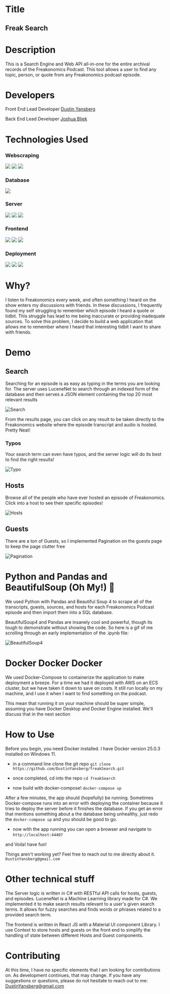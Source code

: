 # Title

## Freak Search

# Description

This is a Search Engine and Web API all-in-one for the entire archival records of the Freakonomics Podcast. This tool allows a user to find any topic, person, or quote from any Freakonomics podcast episode.

# Developers
Front End Lead Developer [Dustin Yansberg](https://github.com/DustinYansberg)

Back End Lead Developer [Joshua Bliek](https://github.com/slayinmantis213) 


# Technologies Used

### Webscraping
<img src="https://img.shields.io/badge/python-gray?style=for-the-badge&logo=python&logoColor=white&labelColor=%233776AB&color=gray"/> <img src="https://img.shields.io/badge/beautiful_soup_4-gray?style=for-the-badge&logo=python&logoColor=white&labelColor=%233776AB&color=gray"/> <img src="https://img.shields.io/badge/pandas-gray?style=for-the-badge&logo=pandas&logoColor=white&labelColor=%23150458&color=gray"/>
### Database
<img src="https://img.shields.io/badge/mysql-gray?style=for-the-badge&logo=mysql&logoColor=white&labelColor=%234479A1&color=gray"/> 

### Server
<img src="https://img.shields.io/badge/C%23-gray?style=for-the-badge&logo=csharp&logoColor=white&labelColor=%23A8B9CC&color=gray"/> <img src="https://img.shields.io/badge/.NET-gray?style=for-the-badge&logo=dotnet&logoColor=white&labelColor=%23512BD4&color=gray"/> <img src="https://img.shields.io/badge/Apache_LuceneNet-gray?style=for-the-badge&logo=apache&logoColor=white&labelColor=%23D22128&color=gray"/> 

### Frontend
<img src="https://img.shields.io/badge/javascript-gray?style=for-the-badge&logo=javascript"/> <img src="https://img.shields.io/badge/react-gray?style=for-the-badge&logo=react&logoColor=white&labelColor=%2361DAFB&color=gray"/> <img src="https://img.shields.io/badge/Material%20UI-gray?style=for-the-badge&logo=mui&logoColor=white&labelColor=%23007FFF&color=gray"/> 

### Deployment
<img src="https://img.shields.io/badge/docker-gray?style=for-the-badge&logo=docker&logoColor=white&labelColor=%232496ED&color=gray"/> <img src="https://img.shields.io/badge/aws-gray?style=for-the-badge&logo=amazonaws&logoColor=white&labelColor=%23232F3E&color=gray"/> <img src="https://img.shields.io/badge/ecs-gray?style=for-the-badge&logo=amazonecs&logoColor=white&labelColor=%23FF9900&color=gray"/> 

# Why?

I listen to Freakonomics every week, and often something I heard on the show enters my discussions with friends. In these discussions, I frequently found my self struggling to remember which episode I heard a quote or tidbit. This struggle has lead to me being inaccurate or providing inadequate sources. To solve this problem, I decide to build a web application that allows me to remember where I heard that interesting tidbit I want to share with friends.

# Demo

## Search

Searching for an episode is as easy as typing in the terms you are looking for. The server uses LuceneNet to search through an indexed form of the database and then serves a JSON element containing the top 20 most relevant results

![Search](https://github.com/DustinYansberg/freakSearch/assets/88344280/c7b4d17f-3d75-4570-888d-346441987d08)

From the results page, you can click on any result to be taken directly to the Freakonomics website where the episode transcript and audio is hosted. Pretty Neat!

### Typos
Your search term can even have typos, and the server logic will do its best to find the right results!

![Typo](https://github.com/DustinYansberg/freakSearch/assets/88344280/c83329dd-e566-4763-915d-6fa7b2f3a250)



## Hosts

Browse all of the people who have ever hosted an episode of Freakonomics. Click into a host to see their specific episodes!

![Hosts](https://github.com/DustinYansberg/freakSearch/assets/88344280/dbdb788c-d1f4-4799-9693-3c321bf69ef9)

## Guests

There are a ton of Guests, so I implemented Pagination on the guests page to keep the page clutter free

![Pagination](https://github.com/DustinYansberg/freakSearch/assets/88344280/cac93c2d-4867-4ad8-91be-eafb91184906)

# Python and Pandas and BeautifulSoup (Oh My!) 🎵

We used Python with Pandas and Beautiful Soup 4 to scrape all of the transcripts, guests, sources, and hosts for each Freakonomics Podcast episode and then import them into a SQL database.

BeautifulSoup4 and Pandas are insanely cool and powerful, though its tough to demonstrate without showing the code. So here is a gif of me scrolling through an early implementation of the .ipynb file:

![BeautifulSoup4](https://github.com/DustinYansberg/freakSearch/assets/88344280/f8f02dde-476c-4eb0-bb82-def6acb42011)

# Docker Docker Docker

We used Docker-Compose to containerize the application to make deployment a breeze. For a time we had it deployed with AWS on an ECS cluster, but we have taken it down to save on costs. It still run locally on my machine, and I use it when I want to find something on the podcast.

This mean that running it on your machine should be super simple, assuming you have Docker Desktop and Docker Engine installed. We'll discuss that in the next section


# How to Use

Before you begin, you need Docker installed. I have Docker version 25.0.3 installed on Windows 11.

- in a command line clone the git repo
`git clone https://github.com/DustinYansberg/freakSearch.git`

- once completed, cd into the repo
`cd freakSearch`

- now build with docker-compose!
`docker-compose up`

After a few minutes, the app should (hopefully) be running. Sometimes Docker-compose runs into an error with deploying the container because it tries to deploy the server before it finishes the database. If you get an error that mentions something about a the database being unhealthy, just redo the `docker-compose up` and you should be good to go.

- now with the app running you can open a browser and navigate to `http://localhost:44407`

and Voila! have fun!

Things aren't working yet? Feel free to reach out to me directly about it. `DustinYansberg@gmail.com`



# Other technical stuff

The Server logic is written in C# with RESTful API calls for hosts, guests, and episodes. LuceneNet is a Machine Learning library made for C#. We implemented it to make search results relevant to a user's given search terms. It allows for fuzzy searches and finds words or phrases related to a provided search term. 

The frontend is written in React JS with a Material UI component Library. I use Context to store hosts and guests on the front end to simplify the handling of state between different Hosts and Guest components.



# Contributing

At this time, I have no specific elements that I am looking for contributions on. As development continues, that may change. If you have any suggestions or questions, please do not hesitate to reach out to me: DustinYansberg@gmail.com
